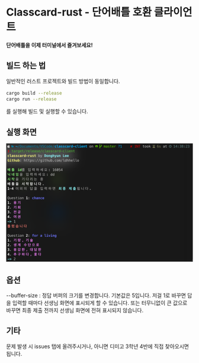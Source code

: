 # Classcard-rust - 단어배틀 호환 클라이언트

#### 단어배틀을 이제 터미널에서 즐겨보세요!

## 빌드 하는 법
일반적인 러스트 프로젝트와 빌드 방법이 동일합니다.
```bash
cargo build --release
cargo run --release
```
를 실행해 빌드 및 실행할 수 있습니다.

## 실행 화면
![예시 이미지](example.png)

## 옵션
--buffer-size : 정답 버퍼의 크기를 변경합니다. 기본값은 5입니다.
저걸 1로 바꾸면 답을 입력할 때마다 선생님 화면에 표시되게 할 수 있습니다.
또는 터무니없이 큰 값으로 바꾸면 최종 제출 전까지 선생님 화면에 전혀 표시되지 않습니다.

## 기타
문제 발생 시 issues 탭에 올려주시거나, 아니면 디미고 3학년 4반에 직접 찾아오시면 됩니다.
